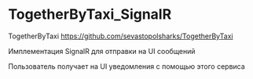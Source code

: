 # TogetherByTaxi_SignalR
TogetherByTaxi https://github.com/sevastopolsharks/TogetherByTaxi

Имплементация SignalR для отправки на UI сообщений

Пользователь получает на UI уведомления с помощью этого сервиса
